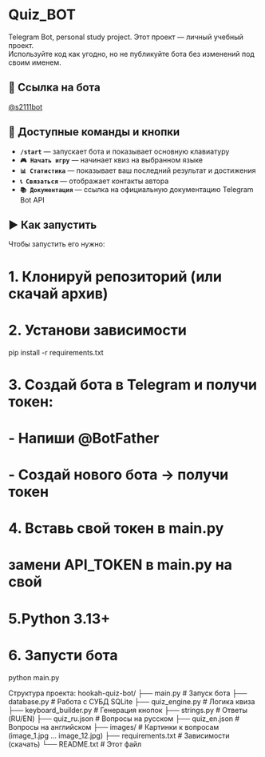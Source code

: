 # Quiz_BOT
Telegram Bot, personal study project.
Этот проект — личный учебный проект.  
Используйте код как угодно, но не публикуйте бота без изменений под своим именем.

## 🔗 Ссылка на бота
[@s2111bot](https://t.me/s2111bot)

## 📌 Доступные команды и кнопки

- **`/start`** — запускает бота и показывает основную клавиатуру
- **`🎮 Начать игру`** — начинает квиз на выбранном языке
- **`📊 Статистика`** — показывает ваш последний результат и достижения
- **`📞 Связаться`** — отображает контакты автора
- **`📚 Документация`** — ссылка на официальную документацию Telegram Bot API

## ▶️ Как запустить
Чтобы запустить его нужно:
# 1. Клонируй репозиторий (или скачай архив)

# 2. Установи зависимости
pip install -r requirements.txt

# 3. Создай бота в Telegram и получи токен:
#    - Напиши @BotFather
#    - Создай нового бота → получи токен

# 4. Вставь свой токен в main.py
# замени API_TOKEN в main.py на свой

# 5.Python 3.13+
# 6. Запусти бота
python main.py

Структура проекта:
hookah-quiz-bot/
├── main.py               # Запуск бота
├── database.py           # Работа с СУБД SQLite 
├── quiz_engine.py        # Логика квиза 
├── keyboard_builder.py   # Генерация кнопок
├── strings.py            # Ответы (RU/EN)
├── quiz_ru.json          # Вопросы на русском 
├── quiz_en.json          # Вопросы на английском
├── images/               # Картинки к вопросам (image_1.jpg ... image_12.jpg)
├── requirements.txt      # Зависимости (скачать)
└── README.txt            # Этот файл
